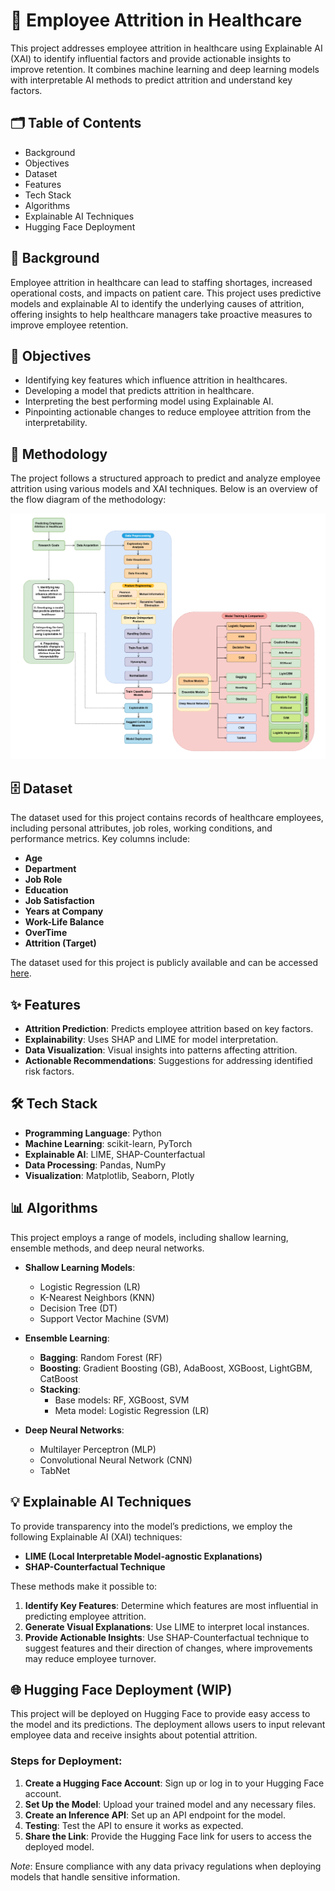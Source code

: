 #  🏥 Employee Attrition in Healthcare

This project addresses employee attrition in healthcare using Explainable AI (XAI) to identify influential factors and provide actionable insights to improve retention. It combines machine learning and deep learning models with interpretable AI methods to predict attrition and understand key factors.

##  🗂️ Table of Contents

- Background
- Objectives
- Dataset
- Features
- Tech Stack
- Algorithms
- Explainable AI Techniques
- Hugging Face Deployment

## 📝 Background

Employee attrition in healthcare can lead to staffing shortages, increased operational costs, and impacts on patient care. This project uses predictive models and explainable AI to identify the underlying causes of attrition, offering insights to help healthcare managers take proactive measures to improve employee retention.

## 🎯 Objectives

- Identifying key features which influence attrition in healthcares.
- Developing a model that predicts attrition in healthcare.
- Interpreting the best performing model using Explainable AI.
- Pinpointing actionable changes to reduce employee attrition from the interpretability.

## 🧩 Methodology


The project follows a structured approach to predict and analyze employee attrition using various models and XAI techniques. Below is an overview of the flow diagram of the methodology:

 <p align="center">
    <img src="Images\Attrition_Methodology_v2.png">
</p>

## 🗄️ Dataset

The dataset used for this project contains records of healthcare employees, including personal attributes, job roles, working conditions, and performance metrics. Key columns include:

- **Age**
- **Department**
- **Job Role**
- **Education**
- **Job Satisfaction**
- **Years at Company**
- **Work-Life Balance**
- **OverTime**
- **Attrition (Target)**

The dataset used for this project is publicly available and can be accessed [here](https://www.kaggle.com/datasets/jpmiller/employee-attrition-for-healthcare).


## ✨ Features

- **Attrition Prediction**: Predicts employee attrition based on key factors.
- **Explainability**: Uses SHAP and LIME for model interpretation.
- **Data Visualization**: Visual insights into patterns affecting attrition.
- **Actionable Recommendations**: Suggestions for addressing identified risk factors.

## 🛠 Tech Stack

- **Programming Language**: Python
- **Machine Learning**: scikit-learn, PyTorch
- **Explainable AI**: LIME, SHAP-Counterfactual
- **Data Processing**: Pandas, NumPy
- **Visualization**: Matplotlib, Seaborn, Plotly

## 📊 Algorithms

This project employs a range of models, including shallow learning, ensemble methods, and deep neural networks.

- **Shallow Learning Models**:
  - Logistic Regression (LR)
  - K-Nearest Neighbors (KNN)
  - Decision Tree (DT)
  - Support Vector Machine (SVM)

- **Ensemble Learning**:
  - **Bagging**: Random Forest (RF)
  - **Boosting**: Gradient Boosting (GB), AdaBoost, XGBoost, LightGBM, CatBoost
  - **Stacking**:
    - Base models: RF, XGBoost, SVM
    - Meta model: Logistic Regression (LR)

- **Deep Neural Networks**:
  - Multilayer Perceptron (MLP)
  - Convolutional Neural Network (CNN)
  - TabNet

## 💡 Explainable AI Techniques

To provide transparency into the model’s predictions, we employ the following Explainable AI (XAI) techniques:

- **LIME (Local Interpretable Model-agnostic Explanations)**
- **SHAP-Counterfactual Technique** 

These methods make it possible to:

1. **Identify Key Features**: Determine which features are most influential in predicting employee attrition.
2. **Generate Visual Explanations**: Use LIME to interpret local instances.
3. **Provide Actionable Insights**: Use SHAP-Counterfactual technique to suggest features and their direction of changes, where improvements may reduce employee turnover.

## 🌐 Hugging Face Deployment (WIP)

This project will be deployed on Hugging Face to provide easy access to the model and its predictions. The deployment allows users to input relevant employee data and receive insights about potential attrition.

### Steps for Deployment:

1. **Create a Hugging Face Account**: Sign up or log in to your Hugging Face account.
2. **Set Up the Model**: Upload your trained model and any necessary files.
3. **Create an Inference API**: Set up an API endpoint for the model.
4. **Testing**: Test the API to ensure it works as expected.
5. **Share the Link**: Provide the Hugging Face link for users to access the deployed model.

*Note*: Ensure compliance with any data privacy regulations when deploying models that handle sensitive information.

